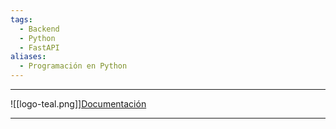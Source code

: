 ```yaml
---
tags:
  - Backend
  - Python
  - FastAPI
aliases:
  - Programación en Python
---
```

---
![[logo-teal.png]][Documentación](https://fastapi.tiangolo.com/tutorial/)

---

